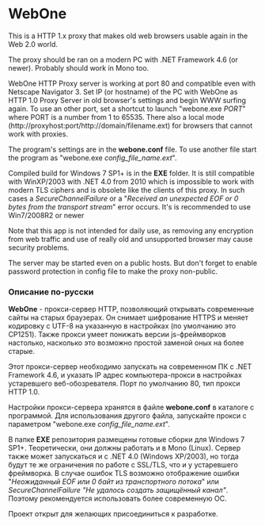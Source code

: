 ﻿# WebOne
This is a HTTP 1.x proxy that makes old web browsers usable again in the Web 2.0 world.

The proxy should be ran on a modern PC with .NET Framework 4.6 (or newer).
Probably should work in Mono too.

WebOne HTTP Proxy server is working at port 80 and compatible even with Netscape Navigator 3. Set IP (or hostname) of the PC with WebOne as HTTP 1.0 Proxy Server in old browser's settings and begin WWW surfing again. To use an other port, set a shortcut to launch "webone.exe _PORT_" where PORT is a number from 1 to 65535. There also a local mode (http://proxyhost:port/http://domain/filename.ext) for browsers that cannot work with proxies.

The program's settings are in the __webone.conf__ file. To use another file start the program as "webone.exe _config_file_name.ext_".

Compiled build for Windows 7 SP1+ is in the __EXE__ folder. It is still compatible with WinXP/2003 with .NET 4.0 from 2010 which is impossible to work with modern TLS ciphers and is obsolete like the clients of this proxy. In such cases a _SecureChannelFailure_ or a "_Received an unexpected EOF or 0 bytes from the transport stream_" error occurs. It's is recommended to use Win7/2008R2 or newer

Note that this app is not intended for daily use, as removing any encryption from web traffic and use of really old and unsupported browser may cause security problems.

The server may be started even on a public hosts. But don't forget to enable password protection in config file to make the proxy non-public.

### Описание по-русски
__WebOne__ - прокси-сервер HTTP, позволяющий открывать современные сайты на старых браузерах. Он снимает шифрование HTTPS и меняет кодировку с UTF-8 на указанную в настройках (по умолчанию это CP1251). Также прокси умеет понижать версии js-фреймворков настолько, насколько это возможно простой заменой оных на более старые.

Этот прокси-сервер необходимо запускать на современном ПК с .NET Framework 4.6, и указать IP адрес компьютера-прокси в настройках устаревшего веб-обозревателя. Порт по умолчанию 80, тип прокси HTTP 1.0.

Настройки прокси-сервера хранятся в файле __webone.conf__ в каталоге с программой. Для использования другого файла, запускайте прокси с параметром "webone.exe _config_file_name.ext_".

В папке __EXE__ репозитория размещены готовые сборки для Windows 7 SP1+. Теоретически, они должны работать и в Mono (Linux). Сервер также может запускаться и с .NET 4.0 (Windows XP/2003), но тогда будут те же ограничения по работе с SSL/TLS, что и у устаревшего фреймворка. В случае ошибок TLS возможно отображение ошибки "_Неожиданный EOF или 0 байт из транспортного потока_" или _SecureChannelFailure "Не удалось создать защищённый канал"_. Поэтому рекомендуется использовать более современную ОС.

Проект открыт для желающих присоединиться к разработке.